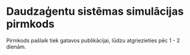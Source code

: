 # Daudzaģentu sistēmas simulācijas pirmkods

Pirmkods pašlaik tiek gatavos publikācijai, lūdzu atgriezieties pēc 1 - 2 dienām.